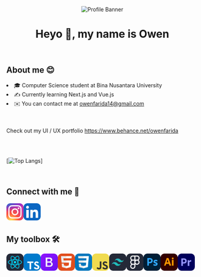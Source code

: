 <p align="center">
  <img src="https://github.com/Vilosofy/Vilosofy/assets/110817879/6347a11c-cca4-4fd5-a14b-3de8f4a9d3d6" alt="Profile Banner">
</p>

<h1 align="center"> Heyo 👋, my name is Owen </h1>
  
<br>

## About me 😊
<li> 🎓 Computer Science student at Bina Nusantara University </li>
<li> ✍ Currently learning Next.js and Vue.js </li>
<li> ✉️ You can contact me at <a href="mailto:owenfarida14@gmail.com?"> owenfarida14@gmail.com </a></li>

<br>
<br>

Check out my UI / UX portfolio <a href="https://www.behance.net/owenfarida" target="_blank"> https://www.behance.net/owenfarida </a>

<br>
<br>

[![Top Langs](https://github-readme-stats-git-masterrstaa-rickstaa.vercel.app/api/top-langs/?username=vilosofy&theme=holi)]

<br>

## Connect with me 🔗
<a href="https://www.instagram.com/owenfarida/"><img align="left" src="https://github.com/tandpfun/skill-icons/blob/main/icons/Instagram.svg" alt="owenfarida | Instagram" width="45px"/></a>
<a href="https://www.linkedin.com/in/owen-farida-b1a621236/"><img align="left" src="https://github.com/tandpfun/skill-icons/blob/main/icons/LinkedIn.svg" alt="Owen Farida | LinkedIn" width="45px"/></a>

<br>
<br>
<br>

## My toolbox 🛠️
<img align="left" src="https://github.com/tandpfun/skill-icons/blob/main/icons/React-Dark.svg" alt="Reactjs" width="45px"/>
<img align="left" src="https://github.com/tandpfun/skill-icons/blob/main/icons/TypeScript.svg" alt="Typescript" width="45px"/>
<img align="left" src="https://github.com/tandpfun/skill-icons/blob/main/icons/Bootstrap.svg" alt="Bootstrap" width="45px"/>
<img align="left" src="https://github.com/tandpfun/skill-icons/blob/main/icons/HTML.svg" alt="HTML" width="45px"/>
<img align="left" src="https://github.com/tandpfun/skill-icons/blob/main/icons/CSS.svg" alt="CSS" width="45px"/>
<img align="left" src="https://github.com/tandpfun/skill-icons/blob/main/icons/JavaScript.svg" alt="JS" width="45px"/>
<img align="left" src="https://github.com/tandpfun/skill-icons/blob/main/icons/TailwindCSS-Dark.svg" alt="JS" width="45px"/>
<img align="left" src="https://github.com/tandpfun/skill-icons/blob/main/icons/Figma-Dark.svg" alt="Figma" width="45px"/>
<img align="left" src="https://github.com/tandpfun/skill-icons/blob/main/icons/Photoshop.svg" alt="Adobe Photoshop" width="45px"/>
<img align="left" src="https://github.com/tandpfun/skill-icons/blob/main/icons/Illustrator.svg" alt="Adobe Illustrator" width="45px"/>
<img align="left" src="https://github.com/tandpfun/skill-icons/blob/main/icons/Premiere.svg" alt="Adobe Premiere" width="45px"/>


<!--
**Vilosofy/Vilosofy** is a ✨ _special_ ✨ repository because its `README.md` (this file) appears on your GitHub profile.

Here are some ideas to get you started:

- 🔭 I’m currently working on ...
- 🌱 I’m currently learning ...
- 👯 I’m looking to collaborate on ...
- 🤔 I’m looking for help with ...
- 💬 Ask me about ...
- 📫 How to reach me: ...
- 😄 Pronouns: ...
- ⚡ Fun fact: ...
-->
